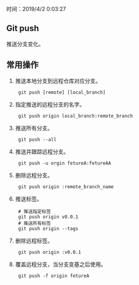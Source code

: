 时间：2019/4/2 0:03:27 

## Git push  

推送分支变化。

## 常用操作  

1. 推送本地分支到远程仓库对应分支。

		git push [remote] [local_branch]

2. 指定推送的远程分支的名字。

		git push origin local_branch:remote_branch

2. 推送所有分支。

		git push --all

6. 推送并跟踪远程分支。
	
	    git push -u orgin fetureA:fetureAA			

5. 删除远程分支。

		git push origin :remote_branch_name

6. 推送标签。

		# 推送指定标签
		git push origin v0.0.1
		# 推送所有标签
		git push origin --tags
		
7. 删除远程标签。

		git push origin :v0.0.1

8. 覆盖远程分支，当分支变基之后使用。

		git push -f origin fetureA 

